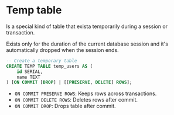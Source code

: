 # Temp table
Is a special kind of table that exista temporarily during a session or transaction.

Exists only for the duration of the current database session and it's automatically dropped when the session ends.

```SQL
-- Create a temporary table
CREATE TEMP TABLE temp_users AS (
	id SERIAL,
	name TEXT
) [ON COMMIT [DROP] | [[PRESERVE, DELETE] ROWS];
```

- `ON COMMIT PRESERVE ROWS`: Keeps rows across transactions.
- `ON COMMIT DELETE ROWS`: Deletes rows after commit.
- `ON COMMIT DROP`: Drops table after commit.